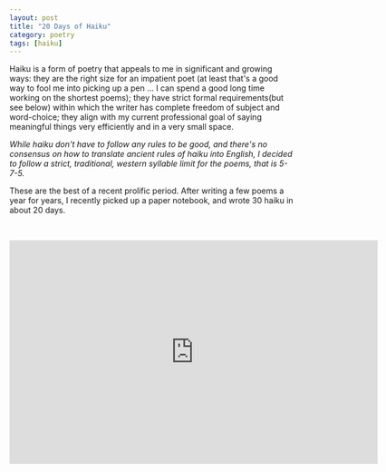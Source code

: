 ```yaml
---
layout: post
title: "20 Days of Haiku"
category: poetry
tags: [haiku]
---
```


Haiku is a form of poetry that appeals to me in significant and growing ways: they are the right size for an impatient poet (at least that's a good way to fool me into picking up a pen ... I can spend a good long time working on the shortest poems); they have strict formal requirements(but see below) within which the writer has complete freedom of subject and word-choice; they align with my current professional goal of saying meaningful things very efficiently and in a very small space. 

*While haiku don't have to follow any rules to be good, and there's no consensus on how to translate ancient rules of haiku into English, I decided to follow a strict, traditional, western syllable limit for the poems, that is 5-7-5.*

These are the best of a recent prolific period. After writing a few poems a year for years, I recently picked up a paper notebook, and wrote 30 haiku in about 20 days. 

&nbsp; 

<iframe src="https://docs.google.com/presentation/d/e/2PACX-1vRkky88-t_xFYBrJ63M3Yo3CdIMV063dwETp6EOMSkjWpqAkYIsSqAWamBnX31BsvIpQlIdGfwb9sq8/embed?start=false&loop=true&delayms=10000" frameborder="0" width="650" height="394" allowfullscreen="true" mozallowfullscreen="true" webkitallowfullscreen="true"></iframe>